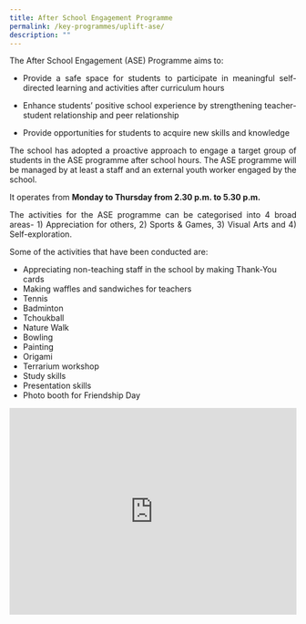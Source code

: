 ```yaml
---
title: After School Engagement Programme
permalink: /key-programmes/uplift-ase/
description: ""
---
```

<style>.google-slides-container{  
position: relative;  
width: 100%;  
padding-top: 72%;  
overflow: hidden;  
}  
  
.google-slides-container iframe{  
position: absolute;  
top: 0;  
left: 0;  
width: 100%;  
height: 100%;  
}  
</style>

The After School Engagement (ASE) Programme aims to:

* <p style="text-align:justify">Provide a safe space for students to participate in meaningful self-directed learning and activities after curriculum hours</p>
* <p style="text-align:justify">Enhance students’ positive school experience by strengthening teacher- student relationship and peer relationship</p>
* <p style="text-align:justify">Provide opportunities for students to acquire new skills and knowledge</p>

<p style="text-align:justify">The school has adopted a proactive approach to engage a target group of students in the ASE programme after school hours. The ASE programme will be managed by at least a staff and an external youth worker engaged by the school.</p>

It operates from **Monday to Thursday from 2.30 p.m. to 5.30 p.m.**

<p style="text-align:justify">The activities for the ASE programme can be categorised into 4 broad areas- 1) Appreciation for others, 2) Sports &amp; Games, 3) Visual Arts and 4) Self-exploration.</p>

Some of the activities that have been conducted are:

* Appreciating non-teaching staff in the school by making Thank-You cards
* Making waffles and sandwiches for teachers
* Tennis
* Badminton
* Tchoukball
* Nature Walk
* Bowling
* Painting
* Origami
* Terrarium workshop
* Study skills
* Presentation skills
* Photo booth for Friendship Day

<div class="google-slides-container">
<iframe src="https://docs.google.com/presentation/d/e/2PACX-1vRXHo-qhJVt7A6U3s99CJIzMTzCpqS0kpan-t_6-JgDLWxvbcqNSRS4dn-biqak2kvxWfJFbSNt2Tn9/embed?start=false&loop=false&delayms=3000" frameborder="0" width="845" height="592" allowfullscreen="true"></iframe></div>